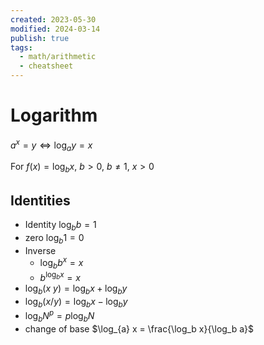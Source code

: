 ```yaml
---
created: 2023-05-30
modified: 2024-03-14
publish: true
tags:
  - math/arithmetic
  - cheatsheet
---
```


# Logarithm
$a^x = y \Leftrightarrow \log_{a}y = x$

For $f(x) = \log_{b} x$, $b > 0$, $b \ne 1$, $x > 0$

## Identities
- Identity $\log_{b} b = 1$
- zero $\log_{b} 1 = 0$
- Inverse
  - $\log_{b} b^x = x$
  - $b^{\log_{b}x} = x$
- $\log_{b} (x \ y) = \log_{b}x + \log_{b} y$
- $\log_{b} (x / y) = \log_{b}x - \log_{b} y$
- $\log_{b} N^p = p \log_{b} N$
- change of base $\log_{a} x = \frac{\log_b x}{\log_b a}$